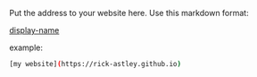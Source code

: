 Put the address to your website here. Use this markdown format:


[display-name](link)


example:
```bash
[my website](https://rick-astley.github.io)
```